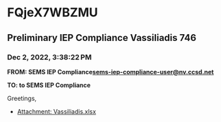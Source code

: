 # FQjeX7WBZMU
## Preliminary IEP Compliance Vassiliadis 746
### Dec 2, 2022, 3:38:22 PM
**FROM: SEMS IEP Compliance<sems-iep-compliance-user@nv.ccsd.net>**

**TO: to SEMS IEP Compliance**


Greetings, 





* [Attachment: Vassiliadis.xlsx](FQjeX7WBZMU-attachment-1.xlsx)
